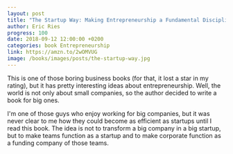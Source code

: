 ```yaml
---
layout: post
title: "The Startup Way: Making Entrepreneurship a Fundamental Discipline of Every Enterprise"
author: Eric Ries
progress: 100
date: 2018-09-12 12:00:00 +0200
categories: book Entrepreneurship
link: https://amzn.to/2wOMVUG
image: /books/images/posts/the-startup-way.jpg
---
```


This is one of those boring business books (for that, it lost a star in my rating), but it has pretty interesting ideas about entrepreneurship. Well, the world is not only about small companies, so the author decided to write a book for big ones.

I'm one of those guys who enjoy working for big companies, but it was never clear to me how they could become as efficient as startups until I read this book. The idea is not to transform a big company in a big startup, but to make teams function as a startup and to make corporate function as a funding company of those teams.
